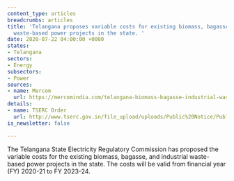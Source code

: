 ```yaml
---
content_type: articles
breadcrumbs: articles
title: 'Telangana proposes variable costs for existing biomass, bagasse and industrial
  waste-based power projects in the state. '
date: 2020-07-22 04:00:00 +0000
states:
- Telangana
sectors:
- Energy
subsectors:
- Power
sources:
- name: Mercom
  url: https://mercomindia.com/telangana-biomass-bagasse-industrial-waste/
details:
- name: TSERC Order
  url: http://www.tserc.gov.in/file_upload/uploads/Public%20Notice/Public%20Notices/2020/Variable%20Cost%20for%20Biomass,%20Bagasse%20&%20Industrial%20Waste.pdf
is_newsletter: false

---
```

The Telangana State Electricity Regulatory Commission has proposed the variable costs for the existing biomass, bagasse, and industrial waste-based power projects in the state. The costs will be valid from financial year (FY) 2020-21 to FY 2023-24.
